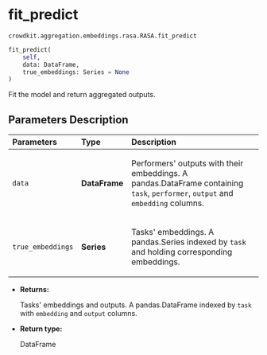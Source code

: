 # fit_predict
`crowdkit.aggregation.embeddings.rasa.RASA.fit_predict`

```python
fit_predict(
    self,
    data: DataFrame,
    true_embeddings: Series = None
)
```

Fit the model and return aggregated outputs.

## Parameters Description

| Parameters | Type | Description |
| :----------| :----| :-----------|
`data`|**DataFrame**|<p>Performers&#x27; outputs with their embeddings. A pandas.DataFrame containing `task`, `performer`, `output` and `embedding` columns.</p>
`true_embeddings`|**Series**|<p>Tasks&#x27; embeddings. A pandas.Series indexed by `task` and holding corresponding embeddings.</p>

* **Returns:**

  Tasks' embeddings and outputs.
A pandas.DataFrame indexed by `task` with `embedding` and `output` columns.

* **Return type:**

  DataFrame
